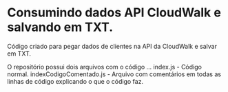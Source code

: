 # Consumindo dados API CloudWalk e salvando em TXT.
Código criado para pegar dados de clientes na API da CloudWalk e salvar em TXT.

O repositório possui dois arquivos com o código ...
  index.js - Código normal.
  indexCodigoComentado.js - Arquivo com comentários em todas as linhas de código explicando o que o código faz.
